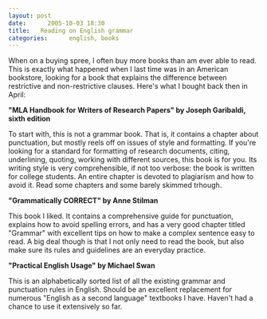 ```yaml
---
layout: post
date:      2005-10-03 18:30
title:   Reading on English grammar
categories:      english, books
---
```


When on a buying spree, I often buy more books than am ever able to read. This is exactly what happened when I last time was in an American bookstore, looking for a book that explains the difference between restrictive and non-restrictive clauses. Here's what I bought back then in April:

<b>"MLA Handbook for Writers of Research Papers" by Joseph Garibaldi, sixth edition</b>

To start with, this is not a grammar book. That is, it contains a chapter about punctuation, but mostly reels off on issues of style and formatting. If you're looking for a standard for formatting of research documents, citing, underlining, quoting, working with different sources, this book is for you. Its writing style is very comprehensible, if not too verbose: the book is written for college students. An entire chapter is devoted to plagiarism and how to avoid it. Read some chapters and some barely skimmed trhough.

<b>"Grammatically CORRECT" by Anne Stilman</b>

This book I liked. It contains a comprehensive guide for punctuation, explains how to avoid spelling errors, and has a very good chapter titled "Grammar" with excellent tips on how to make a complex sentence easy to read. A big deal though is that I not only need to read the book, but also make sure its rules and guidelines are an everyday practice.

<b>"Practical English Usage" by Michael Swan</b>

This is an alphabetically sorted list of all the existing grammar and punctuation rules in English. Should be an excellent replacement for numerous "English as a second language" textbooks I have. Haven't had a chance to use it extensively so far.
